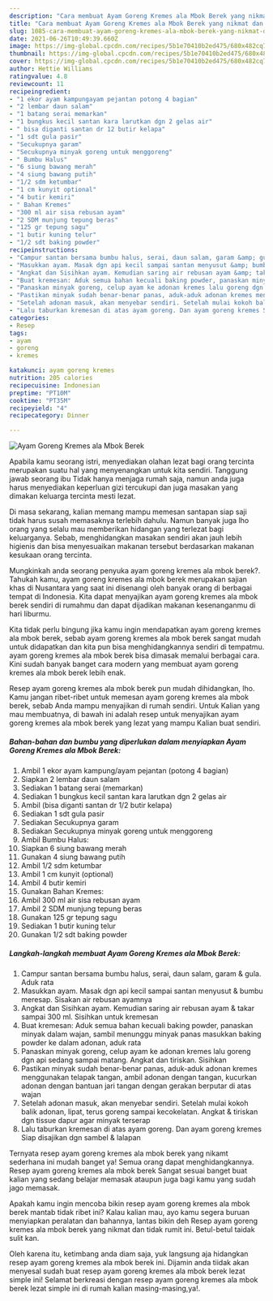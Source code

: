 ```yaml
---
description: "Cara membuat Ayam Goreng Kremes ala Mbok Berek yang nikmat dan Mudah Dibuat"
title: "Cara membuat Ayam Goreng Kremes ala Mbok Berek yang nikmat dan Mudah Dibuat"
slug: 1085-cara-membuat-ayam-goreng-kremes-ala-mbok-berek-yang-nikmat-dan-mudah-dibuat
date: 2021-06-26T10:49:39.660Z
image: https://img-global.cpcdn.com/recipes/5b1e70410b2ed475/680x482cq70/ayam-goreng-kremes-ala-mbok-berek-foto-resep-utama.jpg
thumbnail: https://img-global.cpcdn.com/recipes/5b1e70410b2ed475/680x482cq70/ayam-goreng-kremes-ala-mbok-berek-foto-resep-utama.jpg
cover: https://img-global.cpcdn.com/recipes/5b1e70410b2ed475/680x482cq70/ayam-goreng-kremes-ala-mbok-berek-foto-resep-utama.jpg
author: Hettie Williams
ratingvalue: 4.8
reviewcount: 11
recipeingredient:
- "1 ekor ayam kampungayam pejantan potong 4 bagian"
- "2 lembar daun salam"
- "1 batang serai memarkan"
- "1 bungkus kecil santan kara larutkan dgn 2 gelas air"
- " bisa diganti santan dr 12 butir kelapa"
- "1 sdt gula pasir"
- "Secukupnya garam"
- "Secukupnya minyak goreng untuk menggoreng"
- " Bumbu Halus"
- "6 siung bawang merah"
- "4 siung bawang putih"
- "1/2 sdm ketumbar"
- "1 cm kunyit optional"
- "4 butir kemiri"
- " Bahan Kremes"
- "300 ml air sisa rebusan ayam"
- "2 SDM munjung tepung beras"
- "125 gr tepung sagu"
- "1 butir kuning telur"
- "1/2 sdt baking powder"
recipeinstructions:
- "Campur santan bersama bumbu halus, serai, daun salam, garam &amp; gula. Aduk rata"
- "Masukkan ayam. Masak dgn api kecil sampai santan menyusut &amp; bumbu meresap. Sisakan air rebusan ayamnya"
- "Angkat dan Sisihkan ayam. Kemudian saring air rebusan ayam &amp; takar sampai 300 ml. Sisihkan untuk kremesan"
- "Buat kremesan: Aduk semua bahan kecuali baking powder, panaskan minyak dalam wajan, sambil menunggu minyak panas masukkan baking powder ke dalam adonan, aduk rata"
- "Panaskan minyak goreng, celup ayam ke adonan kremes lalu goreng dgn api sedang sampai matang. Angkat dan tiriskan. Sisihkan"
- "Pastikan minyak sudah benar-benar panas, aduk-aduk adonan kremes menggunakan telapak tangan, ambil adonan dengan tangan, kucurkan adonan dengan bantuan jari tangan dengan gerakan berputar di atas wajan"
- "Setelah adonan masuk, akan menyebar sendiri. Setelah mulai kokoh balik adonan, lipat, terus goreng sampai kecokelatan. Angkat &amp; tiriskan dgn tissue dapur agar minyak terserap"
- "Lalu taburkan kremesan di atas ayam goreng. Dan ayam goreng kremes Siap disajikan dgn sambel &amp; lalapan"
categories:
- Resep
tags:
- ayam
- goreng
- kremes

katakunci: ayam goreng kremes 
nutrition: 205 calories
recipecuisine: Indonesian
preptime: "PT10M"
cooktime: "PT35M"
recipeyield: "4"
recipecategory: Dinner

---
```



![Ayam Goreng Kremes ala Mbok Berek](https://img-global.cpcdn.com/recipes/5b1e70410b2ed475/680x482cq70/ayam-goreng-kremes-ala-mbok-berek-foto-resep-utama.jpg)

Apabila kamu seorang istri, menyediakan olahan lezat bagi orang tercinta merupakan suatu hal yang menyenangkan untuk kita sendiri. Tanggung jawab seorang ibu Tidak hanya menjaga rumah saja, namun anda juga harus menyediakan keperluan gizi tercukupi dan juga masakan yang dimakan keluarga tercinta mesti lezat.

Di masa  sekarang, kalian memang mampu memesan santapan siap saji tidak harus susah memasaknya terlebih dahulu. Namun banyak juga lho orang yang selalu mau memberikan hidangan yang terlezat bagi keluarganya. Sebab, menghidangkan masakan sendiri akan jauh lebih higienis dan bisa menyesuaikan makanan tersebut berdasarkan makanan kesukaan orang tercinta. 



Mungkinkah anda seorang penyuka ayam goreng kremes ala mbok berek?. Tahukah kamu, ayam goreng kremes ala mbok berek merupakan sajian khas di Nusantara yang saat ini disenangi oleh banyak orang di berbagai tempat di Indonesia. Kita dapat menyajikan ayam goreng kremes ala mbok berek sendiri di rumahmu dan dapat dijadikan makanan kesenanganmu di hari liburmu.

Kita tidak perlu bingung jika kamu ingin mendapatkan ayam goreng kremes ala mbok berek, sebab ayam goreng kremes ala mbok berek sangat mudah untuk didapatkan dan kita pun bisa menghidangkannya sendiri di tempatmu. ayam goreng kremes ala mbok berek bisa dimasak memalui berbagai cara. Kini sudah banyak banget cara modern yang membuat ayam goreng kremes ala mbok berek lebih enak.

Resep ayam goreng kremes ala mbok berek pun mudah dihidangkan, lho. Kamu jangan ribet-ribet untuk memesan ayam goreng kremes ala mbok berek, sebab Anda mampu menyajikan di rumah sendiri. Untuk Kalian yang mau membuatnya, di bawah ini adalah resep untuk menyajikan ayam goreng kremes ala mbok berek yang lezat yang mampu Kalian buat sendiri.

<!--inarticleads1-->

##### Bahan-bahan dan bumbu yang diperlukan dalam menyiapkan Ayam Goreng Kremes ala Mbok Berek:

1. Ambil 1 ekor ayam kampung/ayam pejantan (potong 4 bagian)
1. Siapkan 2 lembar daun salam
1. Sediakan 1 batang serai (memarkan)
1. Sediakan 1 bungkus kecil santan kara larutkan dgn 2 gelas air
1. Ambil  (bisa diganti santan dr 1/2 butir kelapa)
1. Sediakan 1 sdt gula pasir
1. Sediakan Secukupnya garam
1. Sediakan Secukupnya minyak goreng untuk menggoreng
1. Ambil  Bumbu Halus:
1. Siapkan 6 siung bawang merah
1. Gunakan 4 siung bawang putih
1. Ambil 1/2 sdm ketumbar
1. Ambil 1 cm kunyit (optional)
1. Ambil 4 butir kemiri
1. Gunakan  Bahan Kremes:
1. Ambil 300 ml air sisa rebusan ayam
1. Ambil 2 SDM munjung tepung beras
1. Gunakan 125 gr tepung sagu
1. Sediakan 1 butir kuning telur
1. Gunakan 1/2 sdt baking powder




<!--inarticleads2-->

##### Langkah-langkah membuat Ayam Goreng Kremes ala Mbok Berek:

1. Campur santan bersama bumbu halus, serai, daun salam, garam &amp; gula. Aduk rata
1. Masukkan ayam. Masak dgn api kecil sampai santan menyusut &amp; bumbu meresap. Sisakan air rebusan ayamnya
1. Angkat dan Sisihkan ayam. Kemudian saring air rebusan ayam &amp; takar sampai 300 ml. Sisihkan untuk kremesan
1. Buat kremesan: Aduk semua bahan kecuali baking powder, panaskan minyak dalam wajan, sambil menunggu minyak panas masukkan baking powder ke dalam adonan, aduk rata
1. Panaskan minyak goreng, celup ayam ke adonan kremes lalu goreng dgn api sedang sampai matang. Angkat dan tiriskan. Sisihkan
1. Pastikan minyak sudah benar-benar panas, aduk-aduk adonan kremes menggunakan telapak tangan, ambil adonan dengan tangan, kucurkan adonan dengan bantuan jari tangan dengan gerakan berputar di atas wajan
1. Setelah adonan masuk, akan menyebar sendiri. Setelah mulai kokoh balik adonan, lipat, terus goreng sampai kecokelatan. Angkat &amp; tiriskan dgn tissue dapur agar minyak terserap
1. Lalu taburkan kremesan di atas ayam goreng. Dan ayam goreng kremes Siap disajikan dgn sambel &amp; lalapan




Ternyata resep ayam goreng kremes ala mbok berek yang nikamt sederhana ini mudah banget ya! Semua orang dapat menghidangkannya. Resep ayam goreng kremes ala mbok berek Sangat sesuai banget buat kalian yang sedang belajar memasak ataupun juga bagi kamu yang sudah jago memasak.

Apakah kamu ingin mencoba bikin resep ayam goreng kremes ala mbok berek mantab tidak ribet ini? Kalau kalian mau, ayo kamu segera buruan menyiapkan peralatan dan bahannya, lantas bikin deh Resep ayam goreng kremes ala mbok berek yang nikmat dan tidak rumit ini. Betul-betul taidak sulit kan. 

Oleh karena itu, ketimbang anda diam saja, yuk langsung aja hidangkan resep ayam goreng kremes ala mbok berek ini. Dijamin anda tiidak akan menyesal sudah buat resep ayam goreng kremes ala mbok berek lezat simple ini! Selamat berkreasi dengan resep ayam goreng kremes ala mbok berek lezat simple ini di rumah kalian masing-masing,ya!.

